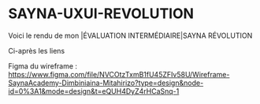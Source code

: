 # SAYNA-UXUI-REVOLUTION
Voici le rendu de mon |ÉVALUATION INTERMÉDIAIRE|SAYNA RÉVOLUTION

Ci-après les liens 

Figma du wireframe : https://www.figma.com/file/NVCOtzTxmB1fU45ZFIv58U/Wireframe-SaynaAcademy-Dimbiniaina-Mitahirizo?type=design&node-id=0%3A1&mode=design&t=eQUH4DyZ4rHCaSnq-1
